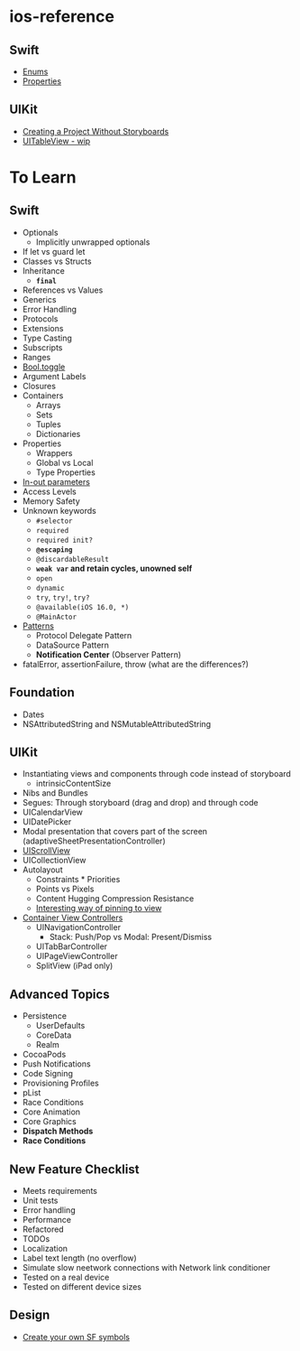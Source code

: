 # ios-reference

## Swift
* [Enums](https://github.com/brittpinder/ios-reference/tree/main/swift/enums)
* [Properties](https://github.com/brittpinder/ios-reference/tree/main/swift/properties)

## UIKit
* [Creating a Project Without Storyboards](https://github.com/brittpinder/ios-reference/tree/main/uikit/no-storyboards)
* [UITableView - wip](https://github.com/brittpinder/ios-reference/tree/main/uikit/uitableview)


# To Learn

## Swift
* Optionals
	* Implicitly unwrapped optionals
* If let vs guard let
* Classes vs Structs
* Inheritance
	* **`final`**
* References vs Values
* Generics
* Error Handling
* Protocols
* Extensions
* Type Casting
* Subscripts
* Ranges
* [Bool.toggle](https://www.hackingwithswift.com/example-code/language/how-to-toggle-a-boolean-value)
* Argument Labels
* Closures
* Containers
	* Arrays
	* Sets
	* Tuples
	* Dictionaries
* Properties
	* Wrappers
	* Global vs Local
	* Type Properties
* [In-out parameters](https://docs.swift.org/swift-book/ReferenceManual/Declarations.html#ID545)
* Access Levels
* Memory Safety
* Unknown keywords
	* `#selector`
	* `required`
	* `required init?`
	* **`@escaping`**
	* `@discardableResult`
	* **`weak var` and retain cycles, unowned self**
	* `open`
	* `dynamic`
	* `try`, `try!`, `try?`
	* `@available(iOS 16.0, *)`
	* `@MainActor`
* [Patterns](https://docs.swift.org/swift-book/ReferenceManual/Patterns.html#)
	* Protocol Delegate Pattern
	* DataSource Pattern
	* **Notification Center** (Observer Pattern)
* fatalError, assertionFailure, throw (what are the differences?)

## Foundation
* Dates
* NSAttributedString and NSMutableAttributedString

## UIKit
* Instantiating views and components through code instead of storyboard
	* intrinsicContentSize
* Nibs and Bundles
* Segues: Through storyboard (drag and drop) and through code
* UICalendarView
* UIDatePicker
* Modal presentation that covers part of the screen (adaptiveSheetPresentationController)
* [UIScrollView](https://github.com/jrasmusson/ios-professional-course/tree/main/Bankey/5-Scrollable-ViewControllers)
* UICollectionView
* Autolayout
	* Constraints * Priorities
	* Points vs Pixels
	* Content Hugging Compression Resistance
	* [Interesting way of pinning to view](https://www.youtube.com/watch?v=2yVzeFIMtyc&ab_channel=iOSAcademy)
* [Container View Controllers](https://developer.apple.com/library/archive/featuredarticles/ViewControllerPGforiPhoneOS/ImplementingaContainerViewController.html#//apple_ref/doc/uid/TP40007457-CH11-SW1)
	* UINavigationController
		* Stack: Push/Pop vs Modal: Present/Dismiss 
	* UITabBarController
	* UIPageViewController
	* SplitView (iPad only)

## Advanced Topics
* Persistence
	* UserDefaults
	* CoreData
	* Realm
* CocoaPods
* Push Notifications
* Code Signing
* Provisioning Profiles
* pList
* Race Conditions
* Core Animation
* Core Graphics
* **Dispatch Methods**
* **Race Conditions**

## New Feature Checklist
* Meets requirements
* Unit tests
* Error handling
* Performance
* Refactored
* TODOs
* Localization
* Label text length (no overflow)
* Simulate slow neetwork connections with Network link conditioner
* Tested on a real device
* Tested on different device sizes

## Design
* [Create your own SF symbols](https://www.david-smith.org/blog/2023/01/23/design-notes-18/?utm_campaign=iOS%2BDev%2BWeekly&utm_medium=email&utm_source=iOS%2BDev%2BWeekly%2BIssue%2B595)